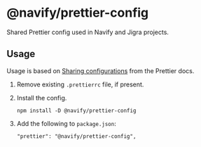 # @navify/prettier-config

Shared Prettier config used in Navify and Jigra projects.

## Usage

Usage is based on [Sharing configurations](https://prettier.io/docs/en/configuration.html#sharing-configurations) from the Prettier docs.

1. Remove existing `.prettierrc` file, if present.
1. Install the config.

    ```
    npm install -D @navify/prettier-config
    ```

1. Add the following to `package.json`:

    ```
    "prettier": "@navify/prettier-config",
    ```
